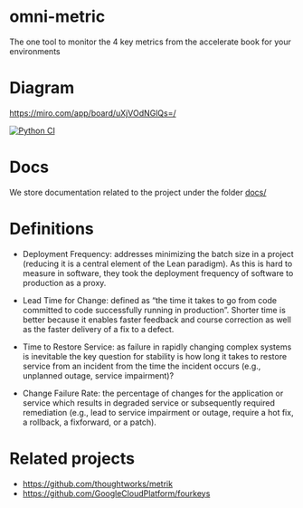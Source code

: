 # omni-metric

The one tool to monitor the 4 key metrics from the accelerate book for your environments

# Diagram

https://miro.com/app/board/uXjVOdNGlQs=/

[![Python CI](https://github.com/shadowman/omni-metric/actions/workflows/delivery.yml/badge.svg)](https://github.com/shadowman/omni-metric/actions/workflows/delivery.yml)

# Docs

We store documentation related to the project under the folder [docs/](./docs)

# Definitions

- Deployment Frequency: addresses minimizing the batch size in a project (reducing it is a central element of the Lean paradigm). As this is hard to measure in software, they took the deployment frequency of software to production as a proxy.

- Lead Time for Change: defined as “the time it takes to go from code committed to code successfully running in production”. Shorter time is better because it enables faster feedback and course correction as well as the faster delivery of a fix to a defect.

- Time to Restore Service: as failure in rapidly changing complex systems is inevitable the key question for stability is how long it takes to restore service from an incident from the time the incident occurs (e.g., unplanned outage, service impairment)?

- Change Failure Rate: the percentage of changes for the application or service which results in degraded service or subsequently required remediation (e.g., lead to service impairment or outage, require a hot fix, a rollback, a fixforward, or a patch).

# Related projects

- https://github.com/thoughtworks/metrik
- https://github.com/GoogleCloudPlatform/fourkeys
